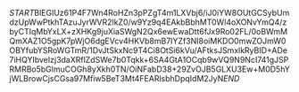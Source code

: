 $START$BlEGIUz61P4F7Wn4RoHZn3pPZgT4m1LXVbj6/iJ0iYW8OUtGCSybUmdzUpWwPtkhTAzuJyrWVR2lkZ0/w9Yz9q4EAkbBbhMT0Wl4oXONvYmQ4/zbyCTIqMbYxLX+zXHKg9juXiaSWgN2Qx6ewEwaDtt6fJx9Ro02FL/0oBWmMQmXAZ1O5gpK7pWjO6dgEVcv4HKVb8mB7IYZf3NI8oiMKDO0mwZOJmW0OBYfubYSRoWGTmR/1DvJtSkxNc9T4Ci8OtSi6kVu/AFtksJSmxlkRyBID+ADe7iHQYIbveIzj3daXRflZdSWe7b0Tqkk+6SA4GtA1OCqb9wVQ9N9NcI741gJSPRMRBo5bGlmuCOGh8yXkh0TN/OiNFabD38+29ZvOJB5GLXU3Ew+M0D5hYjWLBrowCjsCGsa97Mfiw5BeT3Mt4FEARlsbhDpqIdM2JyN$END$